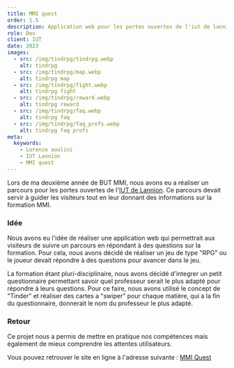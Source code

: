 ```yaml
---
title: MMI quest
order: 1.5
description: Application web pour les portes ouvertes de l'iut de lannion
role: Dev
client: IUT
date: 2023
images:
  - src: /img/tindrpg/tindrpg.webp
    alt: tindrpg
  - src: /img/tindrpg/map.webp
    alt: tindrpg map
  - src: /img/tindrpg/fight.webp
    alt: tindrpg fight
  - src: /img/tindrpg/reward.webp
    alt: tindrpg reward
  - src: /img/tindrpg/faq.webp
    alt: tindrpg faq
  - src: /img/tindrpg/faq_profs.webp
    alt: tindrpg faq profs
meta:
  keywords: 
    - Lorenzo aoulini
    - IUT Lannion
    - MMI quest
---
```


Lors de ma deuxième année de BUT MMI, nous avons eu a réaliser un parcours pour les portes ouvertes de l'[IUT de Lannion](https://iut-lannion.univ-rennes.fr/). Ce parcours devait servir à guider les visiteurs tout en leur donnant des informations sur la formation MMI.
<br />

### Idée

Nous avons eu l'idée de réaliser une application web qui permettrait aux visiteurs de suivre un parcours en répondant à des questions sur la formation. Pour cela, nous avons décidé de réaliser un jeu de type "RPG" ou le joueur devait répondre à des questions pour avancer dans le jeu.

La formation étant pluri-disciplinaire, nous avons décidé d'integrer un petit questionnaire permettant savoir quel professeur serait le plus adapté pour répondre à leurs questions. Pour ce faire, nous avons utilisé le concept de "Tinder" et réaliser des cartes a "swiper" pour chaque matière, qui a la fin du questionnaire, donnerait le nom du professeur le plus adapté.
<br />

### Retour

Ce projet nous a permis de mettre en pratique nos compétences mais également de mieux comprendre les attentes utilisateurs.
<br />

Vous pouvez retrouver le site en ligne à l'adresse suivante : [MMI Quest](https://mmiquest.lorenzoa.dev/) 

<style>
  a {
    @apply text-primary-500 hover:underline;
  }

  ul {
    @apply list-disc list-inside;
  }

  h3 {
    @apply text-4xl font-bold mt-4;
  }
</style>